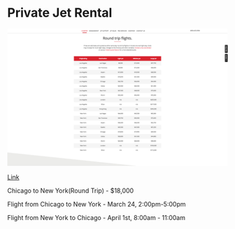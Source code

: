 # Private Jet Rental

![Plane Ticket Prices](https://github.com/gpmpn2/CS4320TravelPlans/blob/master/Screenshot/planeprices.png?raw=true "Plane ticket prices")

[Link](https://www.claylacy.com/jet-charters/charter-costs/)

Chicago to New York(Round Trip) - $18,000

Flight from Chicago to New York - March 24, 2:00pm-5:00pm

Flight from New York to Chicago - April 1st, 8:00am - 11:00am
